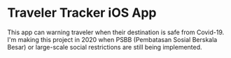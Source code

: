 # Traveler Tracker iOS App
This app can warning traveler when their destination is safe from Covid-19.
I'm making this project in 2020 when PSBB (Pembatasan Sosial Berskala Besar) or large-scale social restrictions are still being implemented.
